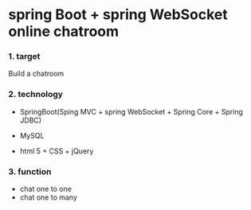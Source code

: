 # spring Boot + spring WebSocket online chatroom

### 1. target

Build a chatroom

### 2. technology

* SpringBoot(Sping MVC + spring WebSocket + Spring Core + Spring JDBC)

* MySQL
* html 5 + CSS + jQuery

### 3. function

* chat one to one
* chat one to many

